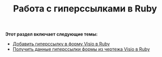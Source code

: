 ﻿---
title: Работа с гиперссылками в Ruby
type: docs
weight: 110
url: /ru/java/working-with-hyperlinks-in-ruby/
---
**Этот раздел включает следующие темы:**

- [Добавить гиперссылку в форму Visio в Ruby](/diagram/ru/java/add-hyperlink-to-a-visio-shape-in-ruby/)
- [Получить данные гиперссылки формы из чертежа Visio в Ruby](/diagram/ru/java/get-shape-hyperlink-data-from-a-visio-drawing-in-ruby/)
